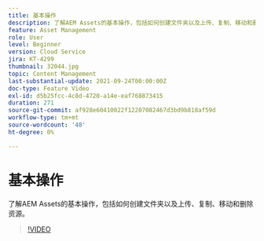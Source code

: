 ```yaml
---
title: 基本操作
description: 了解AEM Assets的基本操作，包括如何创建文件夹以及上传、复制、移动和删除资源。
feature: Asset Management
role: User
level: Beginner
version: Cloud Service
jira: KT-4299
thumbnail: 32044.jpg
topic: Content Management
last-substantial-update: 2021-09-24T00:00:00Z
doc-type: Feature Video
exl-id: d5b25fcc-4c8d-4720-a14e-eaf768873415
duration: 271
source-git-commit: af928e60410022f12207082467d3bd9b818af59d
workflow-type: tm+mt
source-wordcount: '48'
ht-degree: 0%

---
```


# 基本操作

了解AEM Assets的基本操作，包括如何创建文件夹以及上传、复制、移动和删除资源。

>[!VIDEO](https://video.tv.adobe.com/v/32044?quality=12&learn=on)
